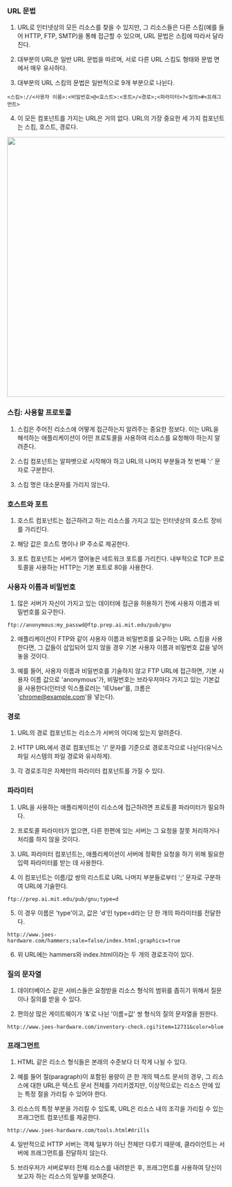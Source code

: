 ### URL 문법

1. URL로 인터넷상의 모든 리소스를 찾을 수 있지만, 그 리소스들은 다른 스킴(예를 들어 HTTP, FTP, SMTP)을 통해 접근할 수 있으며, URL 문법은 스킴에 따라서 달라진다.

2. 대부분의 URL은 일반 URL 문법을 따르며, 서로 다른 URL 스킴도 형태와 문법 면에서 매우 유사하다.

3. 대부분의 URL 스킴의 문법은 일반적으로 9개 부분으로 나뉜다.

`<스킴>://<사용자 이름>:<비밀번호>@<호스트>:<포트>/<경로>;<파라미터>?<질의>#<프래그먼트>`

4. 이 모든 컴포넌트를 가지는 URL은 거의 없다. URL의 가장 중요한 세 가지 컴포넌트는 스킴, 호스트, 경로다.

<img width="600" alt="" src="https://github.com/user-attachments/assets/75b381a3-3d2b-4c64-8f05-910202f120f2" />

### 스킴: 사용할 프로토콜

1. 스킴은 주어진 리소스에 어떻게 접근하는지 알려주는 중요한 정보다. 이는 URL을 해석하는 애플리케이션이 어떤 프로토콜을 사용하여 리소스를 요청해야 하는지 알려준다.

2. 스킴 컴포넌트는 알파벳으로 시작해야 하고 URL의 나머지 부분들과 첫 번째 ':' 문자로 구분한다.

3. 스킴 명은 대소문자를 가리지 않는다.

### 호스트와 포트

1. 호스트 컴포넌트는 접근하려고 하는 리소스를 가지고 있는 인터넷상의 호스트 장비를 가리킨다.

2. 해당 값은 호스트 명이나 IP 주소로 제공한다.

3. 포트 컴포넌트는 서버가 열어놓은 네트워크 포트를 가리킨다. 내부적으로 TCP 프로토콜을 사용하는 HTTP는 기본 포트로 80을 사용한다.

### 사용자 이름과 비밀번호

1. 많은 서버가 자신이 가지고 있는 데이터에 접근을 허용하기 전에 사용자 이름과 비밀번호를 요구한다.

`ftp://anonymous:my_passwd@ftp.prep.ai.mit.edu/pub/gnu`

2. 애플리케이션이 FTP와 같이 사용자 이름과 비밀번호를 요구하는 URL 스킴을 사용한다면, 그 값들이 삽입되어 있지 않을 경우 기본 사용자 이름과 비밀번호 값을 넣어놓을 것이다.

3. 예를 들어, 사용자 이름과 비밀번호를 기술하지 않고 FTP URL에 접근하면, 기본 사용자 이름 값으로 'anonymous'가, 비밀번호는 브라우저마다 가지고 있는 기본값을 사용한다(인터넷 익스플로러는 'IEUser'를, 크롬은 'chrome@example.com'을 넣는다).

### 경로

1. URL의 경로 컴포넌트는 리소스가 서버의 어디에 있는지 알려준다.

2. HTTP URL에서 경로 컴포넌트는 '/' 문자를 기준으로 경로조각으로 나뉜다(유닉스 파일 시스템의 파일 경로와 유사하게).

3. 각 경로조각은 자체만의 파라미터 컴포넌트를 가질 수 있다.

### 파라미터

1. URL을 사용하는 애플리케이션이 리소스에 접근하려면 프로토콜 파라미터가 필요하다.

2. 프로토콜 파라미터가 없으면, 다른 한편에 있는 서버는 그 요청을 잘못 처리하거나 처리를 하지 않을 것이다.

3. URL 파라미터 컴포넌트는, 애플리케이션이 서버에 정확한 요청을 하기 위해 필요한 입력 파라미터를 받는 데 사용한다.

4. 이 컴포넌트는 이름/값 쌍의 리스트로 URL 나머지 부분들로부터 ';' 문자로 구분하여 URL에 기술한다.

`ftp://prep.ai.mit.edu/pub/gnu;type=d`

5. 이 경우 이름은 'type'이고, 값은 'd'인 type=d라는 단 한 개의 파라미터를 전달한다.

`http://www.joes-hardware.com/hammers;sale=false/index.html;graphics=true`

6. 위 URL에는 hammers와 index.html이라는 두 개의 경로조각이 있다.

### 질의 문자열

1. 데이터베이스 같은 서비스들은 요청받을 리소스 형식의 범위를 좁히기 위해서 질문이나 질의를 받을 수 있다.

2. 편의상 많은 게이트웨이가 '&'로 나뉜 '이름=값' 쌍 형식의 질의 문자열을 원한다.

`http://www.joes-hardware.com/inventory-check.cgi?item=12731&color=blue`

### 프래그먼트

1. HTML 같은 리소스 형식들은 본래의 수준보다 더 작게 나뉠 수 있다.

2. 예를 들어 절(paragraph)이 포함된 용량이 큰 한 개의 텍스트 문서의 경우, 그 리소스에 대한 URL은 텍스트 문서 전체를 가리키겠지만, 이상적으로는 리소스 안에 있는 특정 절을 가리킬 수 있어야 한다.

3. 리소스의 특정 부분을 가리킬 수 있도록, URL은 리소스 내의 조각을 가리킬 수 있는 프래그먼트 컴포넌트를 제공한다.

`http://www.joes-hardware.com/tools.html#drills`

4. 일반적으로 HTTP 서버는 객체 일부가 아닌 전체만 다루기 때문에, 클라이언트는 서버에 프래그먼트를 전달하지 않는다.

5. 브라우저가 서버로부터 전체 리소스를 내려받은 후, 프래그먼트를 사용하여 당신이 보고자 하는 리소스의 일부를 보여준다.
